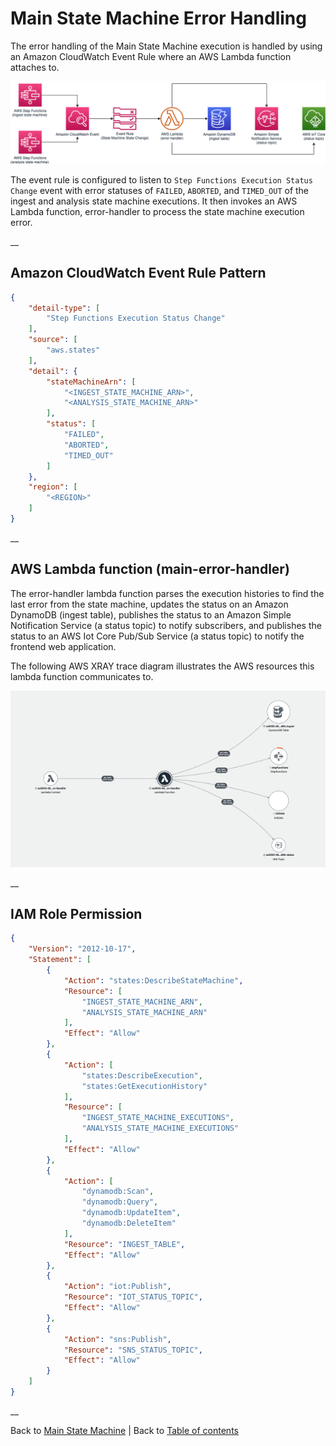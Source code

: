 # Main State Machine Error Handling

The error handling of the Main State Machine execution is handled by using an Amazon CloudWatch Event Rule where an AWS Lambda function attaches to.

![Main State Machine Error Handling](../../../../deployment/tutorials/images/main-error-handler.png)

The event rule is configured to listen to ```Step Functions Execution Status Change``` event with error statuses of ```FAILED```, ```ABORTED```, and ```TIMED_OUT``` of the ingest and analysis state machine executions. It then invokes an AWS Lambda function, error-handler to process the state machine execution error.

__

## Amazon CloudWatch Event Rule Pattern

```json
{
    "detail-type": [
        "Step Functions Execution Status Change"
    ],
    "source": [
        "aws.states"
    ],
    "detail": {
        "stateMachineArn": [
            "<INGEST_STATE_MACHINE_ARN>",
            "<ANALYSIS_STATE_MACHINE_ARN>"
        ],
        "status": [
            "FAILED",
            "ABORTED",
            "TIMED_OUT"
        ]
    },
    "region": [
        "<REGION>"
    ]
}

```

__

## AWS Lambda function (main-error-handler)
The error-handler lambda function parses the execution histories to find the last error from the state machine, updates the status on an Amazon DynamoDB (ingest table), publishes the status to an Amazon Simple Notification Service (a status topic) to notify subscribers, and publishes the status to an AWS Iot Core Pub/Sub Service (a status topic) to notify the frontend web application.

The following AWS XRAY trace diagram illustrates the AWS resources this lambda function communicates to.

![Main Error Handler Lambda function](../../../../deployment/tutorials/images/main-error-handler-lambda.png)

__

## IAM Role Permission

```json
{
    "Version": "2012-10-17",
    "Statement": [
        {
            "Action": "states:DescribeStateMachine",
            "Resource": [
                "INGEST_STATE_MACHINE_ARN",
                "ANALYSIS_STATE_MACHINE_ARN"
            ],
            "Effect": "Allow"
        },
        {
            "Action": [
                "states:DescribeExecution",
                "states:GetExecutionHistory"
            ],
            "Resource": [
                "INGEST_STATE_MACHINE_EXECUTIONS",
                "ANALYSIS_STATE_MACHINE_EXECUTIONS"
            ],
            "Effect": "Allow"
        },
        {
            "Action": [
                "dynamodb:Scan",
                "dynamodb:Query",
                "dynamodb:UpdateItem",
                "dynamodb:DeleteItem"
            ],
            "Resource": "INGEST_TABLE",
            "Effect": "Allow"
        },
        {
            "Action": "iot:Publish",
            "Resource": "IOT_STATUS_TOPIC",
            "Effect": "Allow"
        },
        {
            "Action": "sns:Publish",
            "Resource": "SNS_STATUS_TOPIC",
            "Effect": "Allow"
        }
    ]
}
```

__

Back to [Main State Machine](../../README.md) | Back to [Table of contents](../../../../README.md#table-of-contents)
